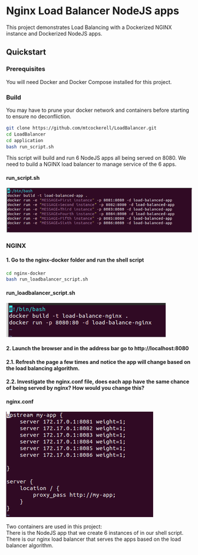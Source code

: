 Nginx Load Balancer NodeJS apps
===============================

This project demonstrates Load Balancing with a Dockerized NGINX instance and Dockerized NodeJS apps. 

## Quickstart

### Prerequisites

You will need Docker and Docker Compose installed for this project.

### Build

You may have to prune your docker network and containers before starting to ensure no deconfliction. 

```bash
git clone https://github.com/mtcockerell/LoadBalancer.git
cd LoadBalancer
cd application 
bash run_script.sh
```
This script will build and run 6 NodeJS apps all being served on 8080. We need to build a NGINX load balancer to manage service of the 6 apps. 
#### run_script.sh
![](/screenshots/1.png)

### NGINX
#### 1. Go to the nginx-docker folder and run the shell script

```bash
cd nginx-docker
bash run_loadbalancer_script.sh

```
#### run_loadbalancer_script.sh
![](/screenshots/3.png)

#### 2. Launch the browser and in the address bar go to http://localhost:8080
#### 2.1. Refresh the page a few times and notice the app will change based on the load balancing algorithm. 
#### 2.2. Investigate the nginx.conf file, does each app have the same chance of being served by nginx? How would you change this?
#### nginx.conf
![](/screenshots/2.png)



Two containers are used in this project:\
There is the NodeJS app that we create 6 instances of in our shell script. 
There is our nginx load balancer that serves the apps based on the load balancer algorithm. 

